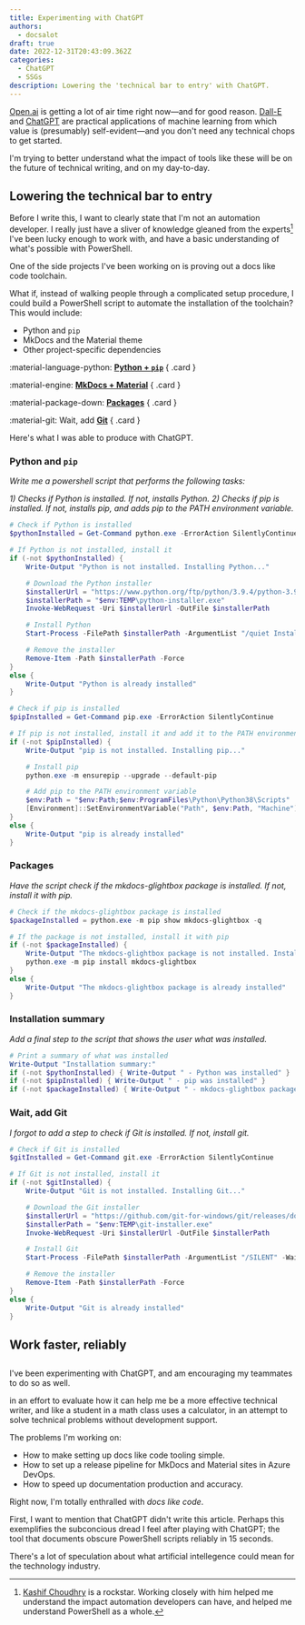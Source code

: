 ```yaml
---
title: Experimenting with ChatGPT
authors:
  - docsalot
draft: true
date: 2022-12-31T20:43:09.362Z
categories:
  - ChatGPT
  - SSGs
description: Lowering the 'technical bar to entry' with ChatGPT. 
---
```



[Open.ai](https://openai.com/) is getting a lot of air time right now—and for good reason. [Dall-E](https://openai.com/dall-e-2/) and [ChatGPT](https://openai.com/blog/chatgpt/) are practical applications of machine learning from which value is (presumably) self-evident—and you don't need any technical chops to get started. 

I'm trying to better understand what the impact of tools like these will be on the future of technical writing, and on my day-to-day. 

<!-- more -->

## Lowering the technical bar to entry

Before I write this, I want to clearly state that I'm not an automation developer. I really just have a sliver of knowledge gleaned from the experts[^1] I've been lucky enough to work with, and have a basic understanding of what's possible with PowerShell. 

[^1]:
    [Kashif Choudhry](https://www.linkedin.com/in/kashif-choudhry) is a rockstar. Working closely with him helped me understand the impact automation developers can have, and helped me understand PowerShell as a whole.  

One of the side projects I've been working on is proving out a docs like code toolchain. 


What if, instead of walking people through a complicated setup procedure, I could build a PowerShell script to automate the installation of the toolchain? This would include:

* Python and `pip`
* MkDocs and the Material theme
* Other project-specific dependencies

<div class="grid cards" markdown>

:material-language-python: [__Python + `pip`__](#python-and-pip)
{ .card }

:material-engine: [__MkDocs + Material__](#) 
{ .card }

:material-package-down: [__Packages__](#packages)
{ .card }

:material-git: Wait, add [__Git__](#wait-add-git) 
{ .card }

</div>


Here's what I was able to produce with ChatGPT. 

### Python and `pip`

*Write me a powershell script that performs the following tasks:*

*1) Checks if Python is installed. If not, installs Python.* 
*2) Checks if pip is installed. If not, installs pip, and adds pip to the PATH environment variable.* 


```PowerShell
# Check if Python is installed
$pythonInstalled = Get-Command python.exe -ErrorAction SilentlyContinue

# If Python is not installed, install it
if (-not $pythonInstalled) {
    Write-Output "Python is not installed. Installing Python..."

    # Download the Python installer
    $installerUrl = "https://www.python.org/ftp/python/3.9.4/python-3.9.4-amd64.exe"
    $installerPath = "$env:TEMP\python-installer.exe"
    Invoke-WebRequest -Uri $installerUrl -OutFile $installerPath

    # Install Python
    Start-Process -FilePath $installerPath -ArgumentList "/quiet InstallAllUsers=1 PrependPath=1" -Wait

    # Remove the installer
    Remove-Item -Path $installerPath -Force
}
else {
    Write-Output "Python is already installed"
}

# Check if pip is installed
$pipInstalled = Get-Command pip.exe -ErrorAction SilentlyContinue

# If pip is not installed, install it and add it to the PATH environment variable
if (-not $pipInstalled) {
    Write-Output "pip is not installed. Installing pip..."

    # Install pip
    python.exe -m ensurepip --upgrade --default-pip

    # Add pip to the PATH environment variable
    $env:Path = "$env:Path;$env:ProgramFiles\Python\Python38\Scripts"
    [Environment]::SetEnvironmentVariable("Path", $env:Path, "Machine")
}
else {
    Write-Output "pip is already installed"
}

```


### Packages

*Have the script check if the mkdocs-glightbox package is installed. If not, install it with pip.* 

```PowerShell
# Check if the mkdocs-glightbox package is installed
$packageInstalled = python.exe -m pip show mkdocs-glightbox -q

# If the package is not installed, install it with pip
if (-not $packageInstalled) {
    Write-Output "The mkdocs-glightbox package is not installed. Installing it with pip..."
    python.exe -m pip install mkdocs-glightbox
}
else {
    Write-Output "The mkdocs-glightbox package is already installed"
}

```

### Installation summary

*Add a final step to the script that shows the user what was installed.*

```PowerShell
# Print a summary of what was installed
Write-Output "Installation summary:"
if (-not $pythonInstalled) { Write-Output " - Python was installed" }
if (-not $pipInstalled) { Write-Output " - pip was installed" }
if (-not $packageInstalled) { Write-Output " - mkdocs-glightbox package was installed" }
```

### Wait, add Git

*I forgot to add a step to check if Git is installed. If not, install git.*

```PowerShell
# Check if Git is installed
$gitInstalled = Get-Command git.exe -ErrorAction SilentlyContinue

# If Git is not installed, install it
if (-not $gitInstalled) {
    Write-Output "Git is not installed. Installing Git..."

    # Download the Git installer
    $installerUrl = "https://github.com/git-for-windows/git/releases/download/v2.30.2.windows.2/Git-2.30.2.2-64-bit.exe"
    $installerPath = "$env:TEMP\git-installer.exe"
    Invoke-WebRequest -Uri $installerUrl -OutFile $installerPath

    # Install Git
    Start-Process -FilePath $installerPath -ArgumentList "/SILENT" -Wait

    # Remove the installer
    Remove-Item -Path $installerPath -Force
}
else {
    Write-Output "Git is already installed"
}
```




## Work faster, reliably


## 

I've been experimenting with ChatGPT, and am encouraging my teammates to do so as well.


in an effort to evaluate how it can help me be a more effective technical writer, and  like a student in a math class uses a calculator, in an attempt to solve technical problems without development support. 

The problems I'm working on: 

- How to make setting up docs like code tooling simple.
- How to set up a release pipeline for MkDocs and Material sites in Azure DevOps. 
- How to speed up documentation production and accuracy.  





Right now, I'm totally enthralled with *docs like code*. 


First, I want to mention that ChatGPT didn't write this article. Perhaps this exemplifies the subconcious dread I feel after playing with ChatGPT; the tool that documents obscure PowerShell scripts reliably in 15 seconds. 

There's a lot of speculation about what artificial intellegence could mean for the technology industry. 
